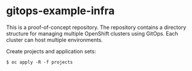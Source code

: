 # gitops-example-infra

This is a proof-of-concept repository. The repository contains a directory structure for managing multiple OpenShift clusters using GitOps. Each cluster can host multiple environments.

Create projects and application sets:

```
$ oc apply -R -f projects
```
